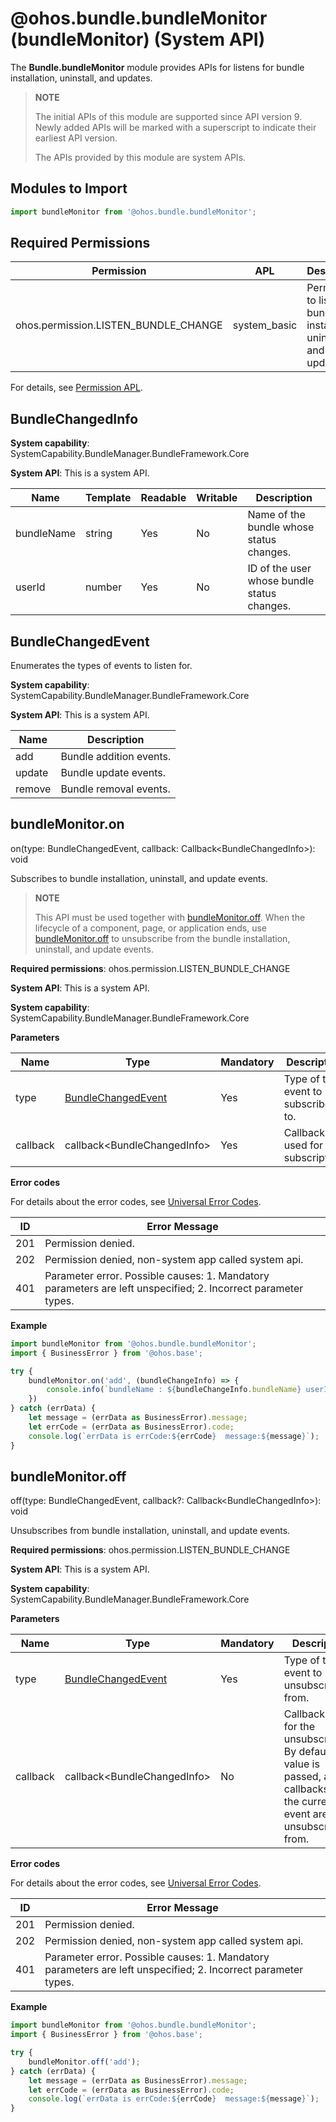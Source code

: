 # @ohos.bundle.bundleMonitor (bundleMonitor) (System API)

The **Bundle.bundleMonitor** module provides APIs for listens for bundle installation, uninstall, and updates.

> **NOTE**
>
> The initial APIs of this module are supported since API version 9. Newly added APIs will be marked with a superscript to indicate their earliest API version.
>
> The APIs provided by this module are system APIs.

## Modules to Import

```ts
import bundleMonitor from '@ohos.bundle.bundleMonitor';
```

## Required Permissions

| Permission                                | APL   | Description                          |
| ------------------------------------ | ----------- | ------------------------------ |
| ohos.permission.LISTEN_BUNDLE_CHANGE | system_basic | Permission to listen for bundle installation, uninstall, and updates. |

For details, see [Permission APL](../../security/AccessToken/app-permission-mgmt-overview.md#permission-apl).

## BundleChangedInfo

**System capability**: SystemCapability.BundleManager.BundleFramework.Core

**System API**: This is a system API.

| Name      | Template  | Readable | Writable | Description                      |
| ---------- | ------ | ---- | ---- | -------------------------- |
| bundleName | string | Yes  | No  | Name of the bundle whose status changes. |
| userId     | number | Yes  | No  | ID of the user whose bundle status changes.  |

## BundleChangedEvent

Enumerates the types of events to listen for.

**System capability**: SystemCapability.BundleManager.BundleFramework.Core

**System API**: This is a system API.

| Name      | Description            |
| ---------- | --------------- |
| add        | Bundle addition events.  |
| update     | Bundle update events.  |
| remove     | Bundle removal events.  |

## bundleMonitor.on

on(type: BundleChangedEvent, callback: Callback\<BundleChangedInfo>): void

Subscribes to bundle installation, uninstall, and update events.
>**NOTE**
>
>This API must be used together with [bundleMonitor.off](#bundlemonitoroff). When the lifecycle of a component, page, or application ends, use [bundleMonitor.off](#bundlemonitoroff) to unsubscribe from the bundle installation, uninstall, and update events.

**Required permissions**: ohos.permission.LISTEN_BUNDLE_CHANGE

**System API**: This is a system API.

**System capability**: SystemCapability.BundleManager.BundleFramework.Core

**Parameters**

| Name                      | Type    | Mandatory | Description              |
| ---------------------------- | -------- | ---- | ------------------ |
| type| [BundleChangedEvent](js-apis-bundleMonitor-sys.md#bundlechangedevent)| Yes  | Type of the event to subscribe to. |
| callback | callback\<BundleChangedInfo>| Yes  | Callback used for the subscription. |

**Error codes**

For details about the error codes, see [Universal Error Codes](../errorcode-universal.md).

| ID | Error Message                           |
| -------- | --------------------------------------|
| 201 | Permission denied. |
| 202 | Permission denied, non-system app called system api. |
| 401 | Parameter error. Possible causes: 1. Mandatory parameters are left unspecified; 2. Incorrect parameter types.|

**Example**

```ts
import bundleMonitor from '@ohos.bundle.bundleMonitor';
import { BusinessError } from '@ohos.base';

try {
    bundleMonitor.on('add', (bundleChangeInfo) => {
        console.info(`bundleName : ${bundleChangeInfo.bundleName} userId : ${bundleChangeInfo.userId}`);
	})
} catch (errData) {
    let message = (errData as BusinessError).message;
    let errCode = (errData as BusinessError).code;
    console.log(`errData is errCode:${errCode}  message:${message}`);
}
```

## bundleMonitor.off

off(type: BundleChangedEvent, callback?: Callback\<BundleChangedInfo>): void

Unsubscribes from bundle installation, uninstall, and update events.

**Required permissions**: ohos.permission.LISTEN_BUNDLE_CHANGE

**System API**: This is a system API.

**System capability**: SystemCapability.BundleManager.BundleFramework.Core

**Parameters**

| Name                      | Type    | Mandatory | Description                                                      |
| ---------------------------- | -------- | ---- | ---------------------------------------------------------- |
| type| [BundleChangedEvent](js-apis-bundleMonitor-sys.md#bundlechangedevent)| Yes  | Type of the event to unsubscribe from.                                        |
| callback | callback\<BundleChangedInfo>| No  | Callback used for the unsubscription. By default, no value is passed, and all callbacks of the current event are unsubscribed from. |

**Error codes**

For details about the error codes, see [Universal Error Codes](../errorcode-universal.md).

| ID | Error Message                           |
| -------- | --------------------------------------|
| 201 | Permission denied. |
| 202 | Permission denied, non-system app called system api. |
| 401 | Parameter error. Possible causes: 1. Mandatory parameters are left unspecified; 2. Incorrect parameter types.|

**Example**

```ts
import bundleMonitor from '@ohos.bundle.bundleMonitor';
import { BusinessError } from '@ohos.base';

try {
    bundleMonitor.off('add');
} catch (errData) {
    let message = (errData as BusinessError).message;
    let errCode = (errData as BusinessError).code;
    console.log(`errData is errCode:${errCode}  message:${message}`);
}
```
